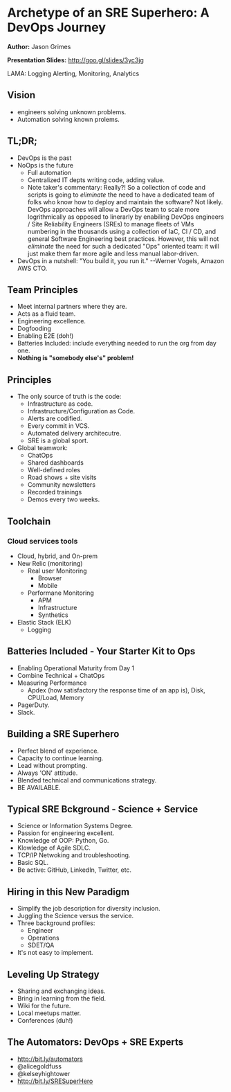 # Archetype of an SRE Superhero: A DevOps Journey
**Author:** Jason Grimes

**Presentation Slides:** <http://goo.gl/slides/3yc3jg>

LAMA: Logging Alerting, Monitoring, Analytics


## Vision
 * engineers solving unknown problems.
 * Automation solving known prolems.

## TL;DR;
 * DevOps is the past
 * NoOps is the future
   - Full automation
   - Centralized IT depts writing code, adding value.
   - Note taker's commentary: Really?! So a collection of code and scripts is going to _eliminate_ the need to have a dedicated team of folks who know how to deploy and maintain the software? Not likely. DevOps approaches will allow a DevOps team to scale more logrithmically as opposed to linerarly by enabiling DevOps engineers / Site Reliability Engineers (SREs) to manage fleets of VMs numbering in the thousands using a collection of IaC, CI / CD, and general Software Engineering best practices. However, this will not _eliminate_ the need for such a dedicated "Ops" oriented team: it will just make them far more agile and less manual labor-driven.
 * DevOps in a nutshell: "You build it, you run it."  --Werner Vogels, Amazon AWS CTO.

## Team Principles
 * Meet internal partners where they are.
 * Acts as a fluid team.
 * Engineering excellence.
 * Dogfooding
 * Enabling E2E (doh!)
 * Batteries Included: include everything needed to run the org from day one.
 * **Nothing is "somebody else's" problem!**

## Principles
 * The only source of truth is the code:
   - Infrastructure as code.
   - Infrastructure/Configuration as Code.
   - Alerts are codified.
   - Every commit in VCS.
   - Automated delivery architecutre.
   - SRE is a global sport.
 * Global teamwork:
   - ChatOps
   - Shared dashboards
   - Well-defined roles
   - Road shows + site visits
   - Community newsletters
   - Recorded trainings
   - Demos every two weeks.

## Toolchain
### Cloud services tools
 * Cloud, hybrid, and On-prem
 * New Relic (monitoring)
   - Real user Monitoring
     + Browser
     + Mobile
   - Performane Monitoring
     + APM
     + Infrastructure
     + Synthetics
 * Elastic Stack (ELK)
   - Logging

## Batteries Included - Your Starter Kit to Ops
 * Enabling Operational Maturity from Day 1
 * Combine Technical + ChatOps
 * Measuring Performance
   - Apdex (how satisfactory the response time of an app is), Disk, CPU/Load, Memory
 * PagerDuty.
 * Slack.

## Building a SRE Superhero
 * Perfect blend of experience.
 * Capacity to continue learning.
 * Lead without prompting.
 * Always 'ON' attitude.
 * Blended technical and communications strategy.
 * BE AVAILABLE.

## Typical SRE Bckground - Science + Service
 * Science or Information Systems Degree.
 * Passion for engineering excellent.
 * Knowledge of OOP: Python, Go.
 * Klowledge of Agile SDLC.
 * TCP/IP Netwoking and troubleshooting.
 * Basic SQL.
 * Be active: GitHub, LinkedIn, Twitter, etc.

## Hiring in this New Paradigm
 * Simplify the job description for diversity inclusion.
 * Juggling the Science versus the service.
 * Three background profiles:
   - Engineer
   - Operations
   - SDET/QA
 * It's not easy to implement.


## Leveling Up Strategy
 * Sharing and exchanging ideas.
 * Bring in learning from the field.
 * Wiki for the future.
 * Local meetups matter.
 * Conferences (duh!)

## The Automators: DevOps + SRE Experts
 * <http://bit.ly/automators>
 * @alicegoldfuss
 * @kelseyhightower
 * <http://bit.ly/SRESuperHero>
